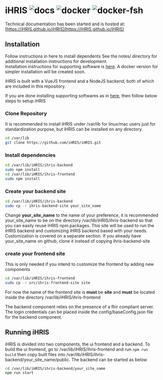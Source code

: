 # iHRIS ![docs](https://github.com/iHRIS/iHRIS/workflows/docs/badge.svg) ![docker](https://github.com/iHRIS/iHRIS/workflows/docker/badge.svg) ![docker-fsh](https://github.com/iHRIS/iHRIS/workflows/docker-fsh/badge.svg)

Technical documentation has been started and is hosted at: [https://iHRIS.github.io/iHRIS](https://iHRIS.github.io/iHRIS)

## Installation
Follow instructions in here to install dependents
See the notes/ directory for additional installation instructions for development.  
Installation instructions for supporting software is [here](notes/install.md).
A docker version for simpler installation will be created soon.

iHRIS is built with a VueJS frontend and a NodeJS backend, both of which are included 
in this repository.

If you are done installing supporting softwares as in [here](notes/install.md), then follow below steps to setup iHRIS

### Clone Repository
It is recommended to install iHRIS under /var/lib for linux/mac users just for standardization purpose, but iHRIS can be installed on any directory.
```bash
cd /var/lib
git clone https://github.com/iHRIS/iHRIS.git
```

### Install dependencies
```bash
cd /var/lib/iHRIS/ihris-backend
sudo npm install
cd /var/lib/iHRIS/ihris-frontend
sudo npm install
```

### Create your backend site
```bash
cd /var/lib/iHRIS/ihris-backend
sudo cp -r ihris-backend-site your_site_name
```
Change **your_site_name** to the name of your preference, it is recommended your_site_name to be on the directory /var/lib/iHRIS/ihris-backend so that you can easily reuse iHRIS npm packages. This site will be used to run the iHRIS backend and customizing iHRIS backend based with your needs. Customization is covered on a separate section.
If you already have your_site_name on github, clone it instead of copying ihris-backend-site

### create your frontend site
This is only needed if you intend to customize the frontend by adding new components
```bash
cd /var/lib/iHRIS/ihris-frontend
sudo cp -r src/ihris-frontend-site site
```
For now the name of the frontend site is **must** be **site** and **must** be located inside the directory /var/lib/iHRIS/ihris-frontend

The backend component relies on the presence of a fhir compliant server. 
The login credentials can be placed inside the config/baseConfig.json file for 
the backend component.

## Running iHRIS
iHRIS is divided into two components, the ui frontend and a backend. To build the 
ui frontend, go to /var/lib/iHRIS/ihris-frontend and run `npm run build` then copy built files into /var/lib/iHRIS/ihris-backend/your_site_name/public.
The backend can be started as below
```bash
cd /var/lib/iHRIS/ihris-backend/your_site_name
npm run start
```

